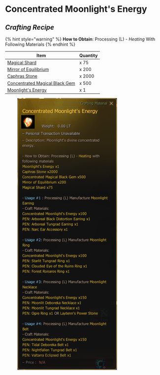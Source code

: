 # Concentrated Moonlight's Energy

## _Crafting Recipe_

{% hint style="warning" %}
**How to Obtain**: Processing (L) - _Heating_ With Following Materials
{% endhint %}

| Item                                                                 | Quantity |
| -------------------------------------------------------------------- | -------- |
| [Magical Shard](https://bdocodex.com/us/item/4918/)                  | x 75     |
| [Mirror of Equilibrium](https://bdocodex.com/us/item/320060/)        | x 200    |
| [Caphras Stone](https://bdocodex.com/us/item/721003/)                | x 2000   |
| [Concentrated Magical Black Gem](https://bdocodex.com/us/item/4987/) | x 500    |
| [Moonlight's Energy](moonlights-energy.md)                           | x 1      |

<figure><img src="../../.gitbook/assets/QQ截图20221102022918.png" alt="Item use to crafting the Moonlight Accessory"><figcaption></figcaption></figure>
